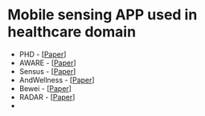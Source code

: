 # Mobile sensing APP used in healthcare domain
* PHD - [[Paper](https://www.nature.com/articles/s41467-021-26040-1)]
* AWARE - [[Paper](https://www.frontiersin.org/articles/10.3389/fict.2015.00006/full)]
* Sensus - [[Paper](https://dl.acm.org/doi/abs/10.1145/2971648.2971711)]
* AndWellness - [[Paper](https://dl.acm.org/doi/abs/10.1145/1921081.1921087)]
* Bewei - [[Paper](https://joss.theoj.org/papers/10.21105/joss.03417.pdf)]
* RADAR - [[Paper](https://mhealth.jmir.org/2019/8/e11734/)]
* 
